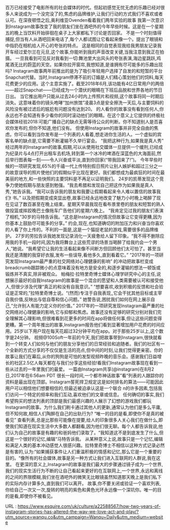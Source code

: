 百万已经接受了电影所有的社会媒体的时代。但起初感觉无忧无虑的乐趣已经对很多人来说成为一个没完没了的,焦虑的品牌维护,让我们行动的方式我们不喜欢或者认可。在深夜顿悟之后,奥利维亚Ovenden看着我们两年实验的故事 
 我第一次意识到Instagram故事改变了我的朋友们坐在酒吧外的今年早些时候。这是在一个星期五的晚上当饮料开始徘徊在桌子上大家都私下讨论是否回家。 
 不是一个时刻值得捕捉,但当有人从酒吧回来电话了,每个人都试图让它看起来像一个。提出了眼镜和中指扔在相机给人开心的夸张的特点。 
 这是相同的自觉表现我给我男朋友记录我开车经过爱尔兰在元旦,这个故事,你能听到我的声音改变关键,当我注意到我正在拍摄。 
 一旦我看到可见反对我看到一切:舞池里大出风头的夸张表演,海边星跳跃,鸡尾酒无比的蔚蓝的天空。如果你拉开窗帘,我想知道,是谁拥有尽可能多的乐趣出现吗? 
 Instagram故事两年前推出的是为了吸引年轻用户选择了自发的和短暂的平台Snapchat代替。当时,Instagram停滞不前的订婚是人们精心策划他们的饲料,每天花费更少的应用。这个主意实施了。截至2018年6月,该功能有4亿日常用户的两倍——超过Snapchat——已经成为一个潜伏的眼睛在下班后品脱和世界各地的节日日出。 
 当它推出用户只能从过去24小时内上传照片和视频,这个故事将同一时期后消失。这意味着你的镜头咆哮“加州旅馆”凌晨3点是安全擦洗一天后,与主要饲料的风险没有被过滤后的尴尬有问题没有达到20。 
 的人看你的故事没有看到任何人,你永远也不会知道有多少看你的同时滚动他们的眼睛。在这个意义上它提供的终极社会媒体经验2018:可能广播自己的缺点无需等待公众的判断。你不知道别人是否喜欢你发布的,但你不知道,他们没有。 
 但使用Instagram的故事并非完全自由的焦虑。你可以看到当你发布是一个列表的人看着,想走进你生活的人。一个虚拟的宾客名单的缺点是,它需要不断灌输不久举行宴会。 
 “我把这种行为,如果我是真人秀” 
 经过两年的Instagram的故事,假期,可以从使用社交媒体一旦提供一个缓刑,已经成为纪录片与4点打开出租车去机场,转到第一个冰冷的啤酒在深蓝色的大海面前,然后举行图表每一刻——令人兴奋或平淡,直到你回家(“带我回来了!”)。 
 今年早些时候的一项研究发现,65%的千禧一代上传特别假日照片让别人嫉妒和超过三分之一的故意误导的照片使他们的假期似乎比现在更好。我们都想成为最疯狂的时间在最美丽的地方,和一些快照的主要饲料是不再足以证明我们。 
 24岁的凯蒂发现这个竞争力使她假期与朋友感到勉强。“我去希腊和发现自己把这作为如果我是真人秀,”她告诉我。“我可以告诉我的朋友和我要让假期看起来令人难以置信的故事我们t 
 书。” 
 以及把假期变成突显出卷,故事已经永远地改变了魅力小时晚上喝醉了现在见证了数百甚至在晚上结束。星期天早晨我现在看布景里卷的朋友和短暂的熟人做投篮或摔跤晚巴士像拖车广告他们的星期六晚上。 
 “我肯定见过我的朋友们表演了相机,”30岁的马特告诉我。“这总是Instagram的情况但故事让它变得更糟,因为你基本上鼓励尽可能多的分享。” 
 约会,现在,也知道确切的附加压力和兴奋当你喜欢的人看了你上传的。不利的一面是,这是一个猫捉老鼠的游戏,需要很多的品牌维护。 
 27岁的劳拉告诉我她发现记录消化一天疲惫给人留下印象。“我不得不删除应用我的手机一段时间,因为我将舞台上这些荒谬的场景当喝醉了给我约会一个男人,”她说。“我希望它让我的生活看起来像不间断方但回顾他们太可怕了。甚至当我还是清醒的我穿好衣服,发布一些误导,看他多久,直到看着它。” 
 ”2017年的一项研究发现Instagram最严重的社交网络对心理健康的影响” 
 的冲动把故事栏变成breadcrumb跟踪微小的点意味着没有地方是安全的,和逐步灌输的想法一顿饭或锻炼并不真实,除非被观众。 
 帕梅拉·拉特里奇博士媒体心理学研究中心的主任,说想展示最好的自我Instagram的故事是一个混合的愿望和人类需要被认可和接受他人,但很少涉及代理“真正的和没有自我意识。” 
 “想要喜欢,收到积极的反馈和社会验证是正常的,”拉特里奇博士说。“(然而)专注于自我表现,,它会干扰其他目标或主宰自我价值,反映出与低自尊和信心问题。” 
 她警告说,困扰我们如何在网上展示自己,“允许别人有能力定义你的价值。” 
 2017年的一项研究发现Instagram最严重的社交网络对心理健康的影响,它与抑郁和焦虑。故事还没有足够的研究分别对我们完全理解其心理影响,但很难看到花更多的时间在app将做任何事,但让这些问题变得更糟。第一个周年推出的故事,Instagram报告他们看到显著增加用户花费的时间应用。25岁以下用户现在每天花超过32分钟平均在app。对于那些25岁以上,这个数字是24分钟。 
 视频@100Soft一年前的今天,我们把故事带到Instagram,很快就看到一个转变人们如何与他们的朋友分享他们的日常经验和追随者。我们的社区有一个全新的方式分享的不仅仅是生活的亮点,但中间的时刻,让我们觉得更亲密。你的故事让我们在幕后,从你的狗狗是可怕的发型视频昨晚的音乐会。感谢我们日益增长的社区2.5亿人每天都在与我们分享这些经验!看我们Instagram故事现在看到一些从过去的一年里我们的最爱。 
 一篇由Instagram共享(@instagram)在8月2日,2017年在6:56am PDT 
 很长一段时间,一个都市神话故事”看“列表的人跟踪你的资料是最出现在顶部。Instagram誓死捍卫规定这是如何排名的算法——可能因此用户可以相信他们想要相信的,但最近被迫承认这是一个联合 
 n的许多因素,包括我们访问一个特定的频率和我们互动,喜欢他们的文章或信息。 
 任何确切的事实,我们希望购买的想法列表的顶部是我们最感兴趣的人展示了幻想的游戏我们都玩Instagram的故事。为什么我们刷卡通过其他人的更新,通常认为他们是多么平庸,但不知何故,相信人们陶醉在自己的出轨行为? 
 “唯一的目的是看,即使你不是真的被看见” 
 查看列表,总是比那些可能像在提要,给人的印象很多人关心我们在做什么,即使我们知道在现实生活中大多数人都翻看,因为他们很无聊。每个人都告诉我说,他们认为自己的故事是有趣的和爸妈他们录取了。“我知道这不是到底发生了什么,但这是一个很好的记忆,编辑“马特告诉我。 
 从某种意义上说,故事只是一个记忆,编辑和满足人类的基本冲动感觉人很感兴趣。拉特里奇博士不相信以这种方式记录必然是有害的,认为:“如果捕获事件让人们重温积极的情感和记忆,那么它是一个重要的目的。“像所有的社会媒体,故事是另一种方式让我们进入互联网的人群说,我在这里。 
 在更深的意义上,Instagram的故事是我们最大的步骤通过镜子成为一个世界,我们的现实生活行为不断的让自己看起来更好的在互联网上,一个世界,永远和离线的之间的界限模糊,我们坐在酒吧外的微笑无比眼镜虽然知道那天晚上是我们私下的实际内存计算多久,直到我们可以离开。 
 故事,你不要关闭或验证一个喜欢列表,你给自己一次又一次,旋转的明亮的紫色和黄色光环永远像一个深坑你。唯一的目的是看,即使你不被看见。 
  
   
  URL : https://www.esquire.com/uk/culture/a22588567/how-two-years-of-instagram-stories-has-altered-the-way-we-love-act-and-play/?utm_source=wanqu.co&utm_campaign=Wanqu+Daily&utm_medium=website